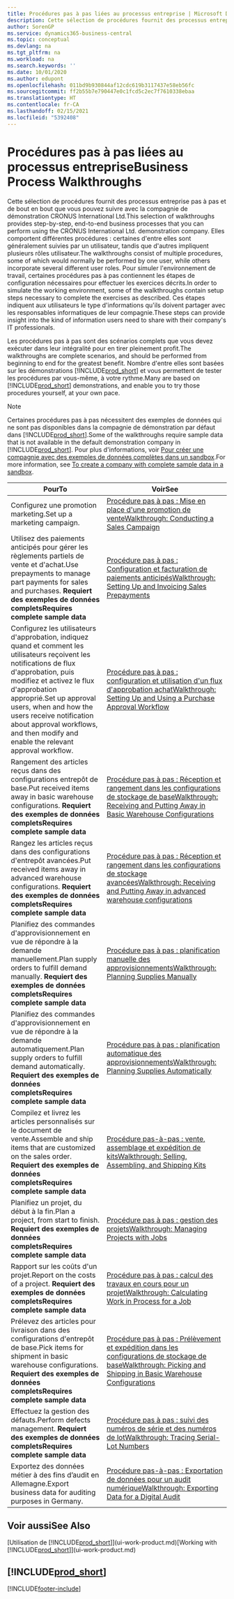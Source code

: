 ```yaml
---
title: Procédures pas à pas liées au processus entreprise | Microsoft Docs
description: Cette sélection de procédures fournit des processus entreprise pas à pas et de bout en bout que vous pouvez suivre avec la compagnie de démonstration CRONUS International Ltd.
author: SorenGP
ms.service: dynamics365-business-central
ms.topic: conceptual
ms.devlang: na
ms.tgt_pltfrm: na
ms.workload: na
ms.search.keywords: ''
ms.date: 10/01/2020
ms.author: edupont
ms.openlocfilehash: 011bd9b930844af12cdc619b3117437e58eb56fc
ms.sourcegitcommit: ff2b55b7e790447e0c1fcd5c2ec7f7610338ebaa
ms.translationtype: HT
ms.contentlocale: fr-CA
ms.lasthandoff: 02/15/2021
ms.locfileid: "5392408"
---
```

# <a name="business-process-walkthroughs"></a><span data-ttu-id="d5f98-103">Procédures pas à pas liées au processus entreprise</span><span class="sxs-lookup"><span data-stu-id="d5f98-103">Business Process Walkthroughs</span></span>

<span data-ttu-id="d5f98-104">Cette sélection de procédures fournit des processus entreprise pas à pas et de bout en bout que vous pouvez suivre avec la compagnie de démonstration CRONUS International Ltd.</span><span class="sxs-lookup"><span data-stu-id="d5f98-104">This selection of walkthroughs provides step-by-step, end-to-end business processes that you can perform using the CRONUS International Ltd. demonstration company.</span></span> <span data-ttu-id="d5f98-105">Elles comportent différentes procédures : certaines d'entre elles sont généralement suivies par un utilisateur, tandis que d'autres impliquent plusieurs rôles utilisateur.</span><span class="sxs-lookup"><span data-stu-id="d5f98-105">The walkthroughs consist of multiple procedures, some of which would normally be performed by one user, while others incorporate several different user roles.</span></span> <span data-ttu-id="d5f98-106">Pour simuler l'environnement de travail, certaines procédures pas à pas contiennent les étapes de configuration nécessaires pour effectuer les exercices décrits.</span><span class="sxs-lookup"><span data-stu-id="d5f98-106">In order to simulate the working environment, some of the walkthroughs contain setup steps necessary to complete the exercises as described.</span></span> <span data-ttu-id="d5f98-107">Ces étapes indiquent aux utilisateurs le type d'informations qu'ils doivent partager avec les responsables informatiques de leur compagnie.</span><span class="sxs-lookup"><span data-stu-id="d5f98-107">These steps can provide insight into the kind of information users need to share with their company's IT professionals.</span></span>  

 <span data-ttu-id="d5f98-108">Les procédures pas à pas sont des scénarios complets que vous devez exécuter dans leur intégralité pour en tirer pleinement profit.</span><span class="sxs-lookup"><span data-stu-id="d5f98-108">The walkthroughs are complete scenarios, and should be performed from beginning to end for the greatest benefit.</span></span> <span data-ttu-id="d5f98-109">Nombre d'entre elles sont basées sur les démonstrations [!INCLUDE[prod_short](includes/prod_short.md)] et vous permettent de tester les procédures par vous-même, à votre rythme.</span><span class="sxs-lookup"><span data-stu-id="d5f98-109">Many are based on [!INCLUDE[prod_short](includes/prod_short.md)] demonstrations, and enable you to try those procedures yourself, at your own pace.</span></span>  

> [!NOTE]
> <span data-ttu-id="d5f98-110">Certaines procédures pas à pas nécessitent des exemples de données qui ne sont pas disponibles dans la compagnie de démonstration par défaut dans [!INCLUDE[prod_short](includes/prod_short.md)].</span><span class="sxs-lookup"><span data-stu-id="d5f98-110">Some of the walkthroughs require sample data that is not available in the default demonstration company in [!INCLUDE[prod_short](includes/prod_short.md)].</span></span> <span data-ttu-id="d5f98-111">Pour plus d'informations, voir [Pour créer une compagnie avec des exemples de données complètes dans un sandbox](across-how-create-sandbox-environment.md#to-create-a-company-with-complete-sample-data-in-a-sandbox).</span><span class="sxs-lookup"><span data-stu-id="d5f98-111">For more information, see [To create a company with complete sample data in a sandbox](across-how-create-sandbox-environment.md#to-create-a-company-with-complete-sample-data-in-a-sandbox).</span></span>

|<span data-ttu-id="d5f98-112">Pour</span><span class="sxs-lookup"><span data-stu-id="d5f98-112">To</span></span>|<span data-ttu-id="d5f98-113">Voir</span><span class="sxs-lookup"><span data-stu-id="d5f98-113">See</span></span>|  
|--------|---------|  
|<span data-ttu-id="d5f98-114">Configurez une promotion marketing.</span><span class="sxs-lookup"><span data-stu-id="d5f98-114">Set up a marketing campaign.</span></span>|[<span data-ttu-id="d5f98-115">Procédure pas à pas : Mise en place d'une promotion de vente</span><span class="sxs-lookup"><span data-stu-id="d5f98-115">Walkthrough: Conducting a Sales Campaign</span></span>](walkthrough-conducting-a-sales-campaign.md)|  
|<span data-ttu-id="d5f98-116">Utilisez des paiements anticipés pour gérer les règlements partiels de vente et d'achat.</span><span class="sxs-lookup"><span data-stu-id="d5f98-116">Use prepayments to manage part payments for sales and purchases.</span></span> <span data-ttu-id="d5f98-117">**Requiert des exemples de données complets**</span><span class="sxs-lookup"><span data-stu-id="d5f98-117">**Requires complete sample data**</span></span> |[<span data-ttu-id="d5f98-118">Procédure pas à pas : Configuration et facturation de paiements anticipés</span><span class="sxs-lookup"><span data-stu-id="d5f98-118">Walkthrough: Setting Up and Invoicing Sales Prepayments</span></span>](walkthrough-setting-up-and-invoicing-sales-prepayments.md)|  
|<span data-ttu-id="d5f98-119">Configurez les utilisateurs d'approbation, indiquez quand et comment les utilisateurs reçoivent les notifications de flux d'approbation, puis modifiez et activez le flux d'approbation approprié.</span><span class="sxs-lookup"><span data-stu-id="d5f98-119">Set up approval users, when and how the users receive notification about approval workflows, and then modify and enable the relevant approval workflow.</span></span>|[<span data-ttu-id="d5f98-120">Procédure pas à pas : configuration et utilisation d'un flux d'approbation achat</span><span class="sxs-lookup"><span data-stu-id="d5f98-120">Walkthrough: Setting Up and Using a Purchase Approval Workflow</span></span>](walkthrough-setting-up-and-using-a-purchase-approval-workflow.md)|  
|<span data-ttu-id="d5f98-121">Rangement des articles reçus dans des configurations entrepôt de base.</span><span class="sxs-lookup"><span data-stu-id="d5f98-121">Put received items away in basic warehouse configurations.</span></span> <span data-ttu-id="d5f98-122">**Requiert des exemples de données complets**</span><span class="sxs-lookup"><span data-stu-id="d5f98-122">**Requires complete sample data**</span></span>|[<span data-ttu-id="d5f98-123">Procédure pas à pas : Réception et rangement dans les configurations de stockage de base</span><span class="sxs-lookup"><span data-stu-id="d5f98-123">Walkthrough: Receiving and Putting Away in Basic Warehouse Configurations</span></span>](walkthrough-receiving-and-putting-away-in-basic-warehousing.md)|  
|<span data-ttu-id="d5f98-124">Rangez les articles reçus dans des configurations d'entrepôt avancées.</span><span class="sxs-lookup"><span data-stu-id="d5f98-124">Put received items away in advanced warehouse configurations.</span></span> <span data-ttu-id="d5f98-125">**Requiert des exemples de données complets**</span><span class="sxs-lookup"><span data-stu-id="d5f98-125">**Requires complete sample data**</span></span>|[<span data-ttu-id="d5f98-126">Procédure pas à pas : Réception et rangement dans les configurations de stockage avancées</span><span class="sxs-lookup"><span data-stu-id="d5f98-126">Walkthrough: Receiving and Putting Away in advanced warehouse configurations</span></span>](walkthrough-receiving-and-putting-away-in-advanced-warehousing.md)|  
|<span data-ttu-id="d5f98-127">Planifiez des commandes d'approvisionnement en vue de répondre à la demande manuellement.</span><span class="sxs-lookup"><span data-stu-id="d5f98-127">Plan supply orders to fulfill demand manually.</span></span> <span data-ttu-id="d5f98-128">**Requiert des exemples de données complets**</span><span class="sxs-lookup"><span data-stu-id="d5f98-128">**Requires complete sample data**</span></span>|[<span data-ttu-id="d5f98-129">Procédure pas à pas : planification manuelle des approvisionnements</span><span class="sxs-lookup"><span data-stu-id="d5f98-129">Walkthrough: Planning Supplies Manually</span></span>](walkthrough-planning-supplies-manually.md)|  
|<span data-ttu-id="d5f98-130">Planifiez des commandes d'approvisionnement en vue de répondre à la demande automatiquement.</span><span class="sxs-lookup"><span data-stu-id="d5f98-130">Plan supply orders to fulfill demand automatically.</span></span> <span data-ttu-id="d5f98-131">**Requiert des exemples de données complets**</span><span class="sxs-lookup"><span data-stu-id="d5f98-131">**Requires complete sample data**</span></span>|[<span data-ttu-id="d5f98-132">Procédure pas à pas : planification automatique des approvisionnements</span><span class="sxs-lookup"><span data-stu-id="d5f98-132">Walkthrough: Planning Supplies Automatically</span></span>](walkthrough-planning-supplies-automatically.md)|  
|<span data-ttu-id="d5f98-133">Compilez et livrez les articles personnalisés sur le document de vente.</span><span class="sxs-lookup"><span data-stu-id="d5f98-133">Assemble and ship items that are customized on the sales order.</span></span> <span data-ttu-id="d5f98-134">**Requiert des exemples de données complets**</span><span class="sxs-lookup"><span data-stu-id="d5f98-134">**Requires complete sample data**</span></span>|[<span data-ttu-id="d5f98-135">Procédure pas-à-pas : vente, assemblage et expédition de kits</span><span class="sxs-lookup"><span data-stu-id="d5f98-135">Walkthrough: Selling, Assembling, and Shipping Kits</span></span>](walkthrough-selling-assembling-and-shipping-kits.md)|  
|<span data-ttu-id="d5f98-136">Planifiez un projet, du début à la fin.</span><span class="sxs-lookup"><span data-stu-id="d5f98-136">Plan a project, from start to finish.</span></span> <span data-ttu-id="d5f98-137">**Requiert des exemples de données complets**</span><span class="sxs-lookup"><span data-stu-id="d5f98-137">**Requires complete sample data**</span></span>|[<span data-ttu-id="d5f98-138">Procédure pas à pas : gestion des projets</span><span class="sxs-lookup"><span data-stu-id="d5f98-138">Walkthrough: Managing Projects with Jobs</span></span>](walkthrough-managing-projects-with-jobs.md)|  
|<span data-ttu-id="d5f98-139">Rapport sur les coûts d'un projet.</span><span class="sxs-lookup"><span data-stu-id="d5f98-139">Report on the costs of a project.</span></span> <span data-ttu-id="d5f98-140">**Requiert des exemples de données complets**</span><span class="sxs-lookup"><span data-stu-id="d5f98-140">**Requires complete sample data**</span></span>|[<span data-ttu-id="d5f98-141">Procédure pas à pas : calcul des travaux en cours pour un projet</span><span class="sxs-lookup"><span data-stu-id="d5f98-141">Walkthrough: Calculating Work in Process for a Job</span></span>](walkthrough-calculating-work-in-process-for-a-job.md)|  
|<span data-ttu-id="d5f98-142">Prélevez des articles pour livraison dans des configurations d'entrepôt de base.</span><span class="sxs-lookup"><span data-stu-id="d5f98-142">Pick items for shipment in basic warehouse configurations.</span></span> <span data-ttu-id="d5f98-143">**Requiert des exemples de données complets**</span><span class="sxs-lookup"><span data-stu-id="d5f98-143">**Requires complete sample data**</span></span>|[<span data-ttu-id="d5f98-144">Procédure pas à pas : Prélèvement et expédition dans les configurations de stockage de base</span><span class="sxs-lookup"><span data-stu-id="d5f98-144">Walkthrough: Picking and Shipping in Basic Warehouse Configurations</span></span>](walkthrough-picking-and-shipping-in-basic-warehousing.md)|  
|<span data-ttu-id="d5f98-145">Effectuez la gestion des défauts.</span><span class="sxs-lookup"><span data-stu-id="d5f98-145">Perform defects management.</span></span> <span data-ttu-id="d5f98-146">**Requiert des exemples de données complets**</span><span class="sxs-lookup"><span data-stu-id="d5f98-146">**Requires complete sample data**</span></span>|[<span data-ttu-id="d5f98-147">Procédure pas à pas : suivi des numéros de série et des numéros de lot</span><span class="sxs-lookup"><span data-stu-id="d5f98-147">Walkthrough: Tracing Serial-Lot Numbers</span></span>](walkthrough-tracing-serial-lot-numbers.md)|
|<span data-ttu-id="d5f98-148">Exportez des données métier à des fins d’audit en Allemagne.</span><span class="sxs-lookup"><span data-stu-id="d5f98-148">Export business data for auditing purposes in Germany.</span></span>|[<span data-ttu-id="d5f98-149">Procédure pas-à-pas : Exportation de données pour un audit numérique</span><span class="sxs-lookup"><span data-stu-id="d5f98-149">Walkthrough: Exporting Data for a Digital Audit</span></span>](LocalFunctionality/Germany/walkthrough-exporting-data-for-a-digital-audit.md)|

## <a name="see-also"></a><span data-ttu-id="d5f98-150">Voir aussi</span><span class="sxs-lookup"><span data-stu-id="d5f98-150">See Also</span></span>

<span data-ttu-id="d5f98-151">[Utilisation de [!INCLUDE[prod_short](includes/prod_short.md)]](ui-work-product.md)</span><span class="sxs-lookup"><span data-stu-id="d5f98-151">[Working with [!INCLUDE[prod_short](includes/prod_short.md)]](ui-work-product.md)</span></span>  

## [!INCLUDE[prod_short](includes/free_trial_md.md)]  


[!INCLUDE[footer-include](includes/footer-banner.md)]